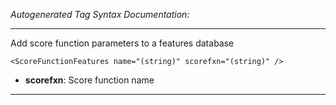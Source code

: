 _Autogenerated Tag Syntax Documentation:_

---
Add score function parameters to a features database

```
<ScoreFunctionFeatures name="(string)" scorefxn="(string)" />
```

-   **scorefxn**: Score function name

---
